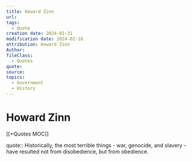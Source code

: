 ```yaml
---
title: Howard Zinn
url: 
tags:
  - Quote
creation date: 2024-01-31
modification date: 2024-02-18
attribution: Howard Zinn
Author: 
fileClass:
  - Quotes
quote: 
source: 
topics:
  - Government
  - History
---
```


# Howard Zinn

[[+Quotes MOC]]

quote:: Historically, the most terrible things - war, genocide, and slavery - have resulted not from disobedience, but from obedience.
